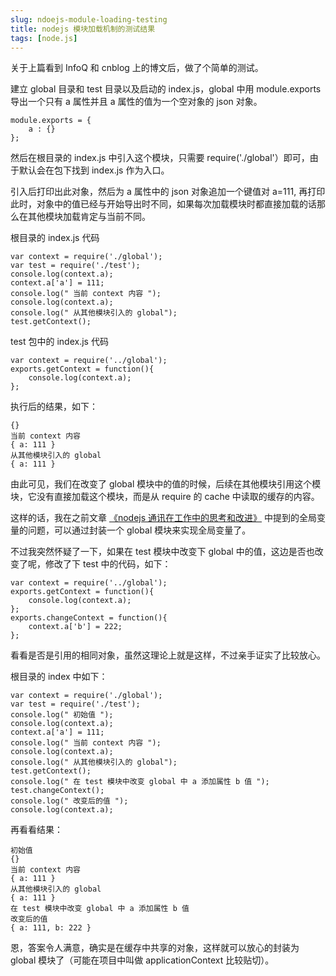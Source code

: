 ```yaml
---
slug: ndoejs-module-loading-testing
title: nodejs 模块加载机制的测试结果
tags: [node.js]
---
```


   关于上篇看到 InfoQ 和 cnblog 上的博文后，做了个简单的测试。

  建立 global 目录和 test 目录以及启动的 index.js，global 中用 module.exports 导出一个只有 a 属性并且 a 属性的值为一个空对象的 json 对象。

    module.exports = {
        a : {}
    };

然后在根目录的 index.js 中引入这个模块，只需要 require('./global'）即可，由于默认会在包下找到 index.js 作为入口。

  引入后打印出此对象，然后为 a 属性中的 json 对象追加一个键值对 a=111, 再打印此时，对象中的值已经与开始导出时不同，如果每次加载模块时都直接加载的话那么在其他模块加载肯定与当前不同。

  根目录的 index.js 代码

    var context = require('./global');
    var test = require('./test');
    console.log(context.a);
    context.a['a'] = 111;
    console.log(" 当前 context 内容 ");
    console.log(context.a);
    console.log(" 从其他模块引入的 global");
    test.getContext();

  test 包中的 index.js 代码

    var context = require('../global');
    exports.getContext = function(){
        console.log(context.a);
    };

  执行后的结果，如下：

    {}
    当前 context 内容
    { a: 111 }
    从其他模块引入的 global
    { a: 111 }

由此可见，我们在改变了 global 模块中的值的时候，后续在其他模块引用这个模块，它没有直接加载这个模块，而是从 require 的 cache 中读取的缓存的内容。

  这样的话，我在之前文章 [《nodejs 通讯在工作中的思考和改进》][0] 中提到的全局变量的问题，可以通过封装一个 global 模块来实现全局变量了。

  不过我突然怀疑了一下，如果在 test 模块中改变下 global 中的值，这边是否也改变了呢，修改了下 test 中的代码，如下：

    var context = require('../global');
    exports.getContext = function(){
        console.log(context.a);
    };
    exports.changeContext = function(){
        context.a['b'] = 222;
    };

  看看是否是引用的相同对象，虽然这理论上就是这样，不过亲手证实了比较放心。

  根目录的 index 中如下：

    var context = require('./global');
    var test = require('./test');
    console.log(" 初始值 ");
    console.log(context.a);
    context.a['a'] = 111;
    console.log(" 当前 context 内容 ");
    console.log(context.a);
    console.log(" 从其他模块引入的 global");
    test.getContext();
    console.log(" 在 test 模块中改变 global 中 a 添加属性 b 值 ");
    test.changeContext();
    console.log(" 改变后的值 ");
    console.log(context.a);

  再看看结果：

    初始值
    {}
    当前 context 内容
    { a: 111 }
    从其他模块引入的 global
    { a: 111 }
    在 test 模块中改变 global 中 a 添加属性 b 值
    改变后的值
    { a: 111, b: 222 }

  恩，答案令人满意，确实是在缓存中共享的对象，这样就可以放心的封装为 global 模块了（可能在项目中叫做 applicationContext 比较贴切）。

[0]: http://blog.gaoqixhb.com/p/54859f77e5cd3c2f35320ebf
